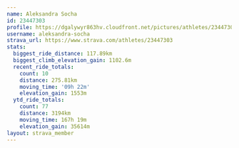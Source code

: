 ```yaml
---
name: Aleksandra Socha
id: 23447303
profile: https://dgalywyr863hv.cloudfront.net/pictures/athletes/23447303/14745546/4/large.jpg
username: aleksandra-socha
strava_url: https://www.strava.com/athletes/23447303
stats:
  biggest_ride_distance: 117.89km
  biggest_climb_elevation_gain: 1102.6m
  recent_ride_totals:
    count: 10
    distance: 275.81km
    moving_time: '09h 22m'
    elevation_gain: 1553m
  ytd_ride_totals:
    count: 77
    distance: 3194km
    moving_time: 167h 19m
    elevation_gain: 35614m
layout: strava_member
--- 
```

